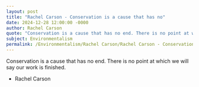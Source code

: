 ```yaml
---
layout: post
title: "Rachel Carson - Conservation is a cause that has no"
date: 2024-12-28 12:00:00 -0000
author: Rachel Carson
quote: "Conservation is a cause that has no end. There is no point at which we will say our work is finished."
subject: Environmentalism
permalink: /Environmentalism/Rachel Carson/Rachel Carson - Conservation is a cause that has no
---
```


Conservation is a cause that has no end. There is no point at which we will say our work is finished.

- Rachel Carson
